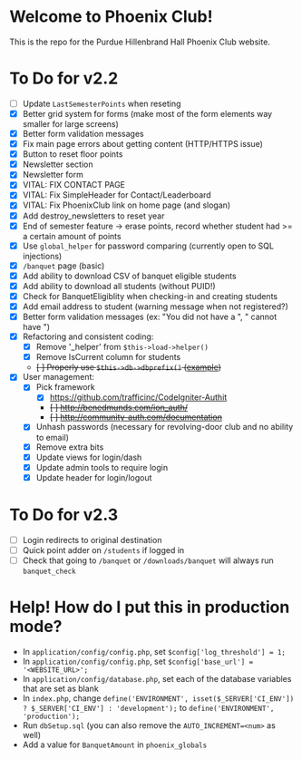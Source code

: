 # Welcome to Phoenix Club!
This is the repo for the Purdue Hillenbrand Hall Phoenix Club website.

# To Do for v2.2
- [ ] Update `LastSemesterPoints` when reseting
- [X] Better grid system for forms (make most of the form elements way smaller for large screens)
- [X] Better form validation messages
- [X] Fix main page errors about getting content (HTTP/HTTPS issue)
- [X] Button to reset floor points
- [X] Newsletter section
- [X] Newsletter form
- [X] VITAL: FIX CONTACT PAGE
- [X] VITAL: Fix SimpleHeader for Contact/Leaderboard
- [X] VITAL: Fix PhoenixClub link on home page (and slogan)
- [X] Add destroy_newsletters to reset year
- [X] End of semester feature -> erase points, record whether student had >= a certain amount of points
- [X] Use `global_helper` for password comparing (currently open to SQL injections)
- [X] `/banquet` page (basic)
- [X] Add ability to download CSV of banquet eligible students
- [X] Add ability to download all students (without PUID!)
- [X] Check for BanquetEligiblity when checking-in and creating students
- [X] Add email address to student (warning message when not registered?)
- [X] Better form validation messages (ex: "You did not have a <field>", "<Field> cannot have <this>")
- [X] Refactoring and consistent coding:
	- [X] Remove '_helper' from `$this->load->helper()`
	- [X] Remove IsCurrent column for students
	- ~~[ ] Properly use `$this->db->dbprefix()` ([example](https://stackoverflow.com/questions/16021367/adding-table-prefix-to-join-in-codeigniter))~~
- [X] User management:
	- [X] Pick framework
		- [X] https://github.com/trafficinc/CodeIgniter-Authit
		- ~~[ ] http://benedmunds.com/ion_auth/~~
		- ~~[ ] http://community-auth.com/documentation~~
	- [X] Unhash passwords (necessary for revolving-door club and no ability to email)
	- [X] Remove extra bits
	- [X] Update views for login/dash
	- [X] Update admin tools to require login
	- [X] Update header for login/logout

# To Do for v2.3
- [ ] Login redirects to original destination
- [ ] Quick point adder on `/students` if logged in
- [ ] Check that going to `/banquet` or `/downloads/banquet` will always run `banquet_check`
	
# Help! How do I put this in production mode?
- In `application/config/config.php`, set `$config['log_threshold'] = 1;`
- In `application/config/config.php`, set `$config['base_url'] = '<WEBSITE_URL>';`
- In `application/config/database.php`, set each of the database variables that are set as blank
- In `index.php`, change `define('ENVIRONMENT', isset($_SERVER['CI_ENV']) ? $_SERVER['CI_ENV'] : 'development');` to `define('ENVIRONMENT', 'production');`
- Run `dbSetup.sql` (you can also remove the `AUTO_INCREMENT=<num>` as well)
- Add a value for `BanquetAmount` in `phoenix_globals`
